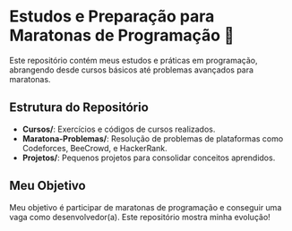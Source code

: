 # Estudos e Preparação para Maratonas de Programação 🚀

Este repositório contém meus estudos e práticas em programação, abrangendo desde cursos básicos até problemas avançados para maratonas.

## Estrutura do Repositório
- **Cursos/**: Exercícios e códigos de cursos realizados.
- **Maratona-Problemas/**: Resolução de problemas de plataformas como Codeforces, BeeCrowd, e HackerRank.
- **Projetos/**: Pequenos projetos para consolidar conceitos aprendidos.

## Meu Objetivo
Meu objetivo é participar de maratonas de programação e conseguir uma vaga como desenvolvedor(a). Este repositório mostra minha evolução!

